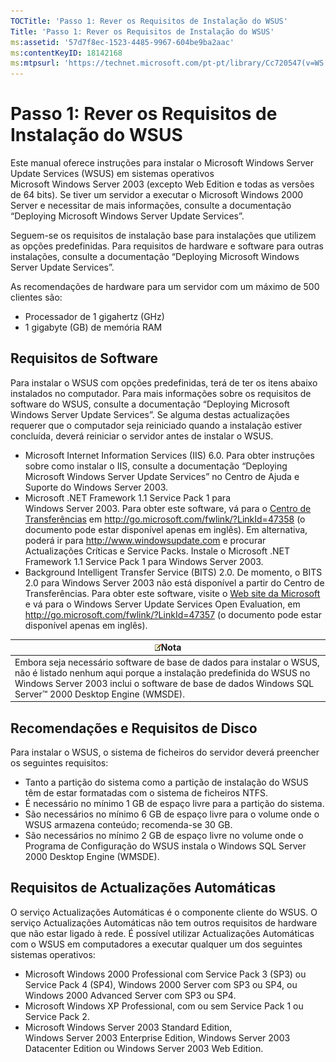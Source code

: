 ```yaml
---
TOCTitle: 'Passo 1: Rever os Requisitos de Instalação do WSUS'
Title: 'Passo 1: Rever os Requisitos de Instalação do WSUS'
ms:assetid: '57d7f8ec-1523-4485-9967-604be9ba2aac'
ms:contentKeyID: 18142168
ms:mtpsurl: 'https://technet.microsoft.com/pt-pt/library/Cc720547(v=WS.10)'
---
```


Passo 1: Rever os Requisitos de Instalação do WSUS
==================================================

Este manual oferece instruções para instalar o Microsoft Windows Server Update Services (WSUS) em sistemas operativos Microsoft Windows Server 2003 (excepto Web Edition e todas as versões de 64 bits). Se tiver um servidor a executar o Microsoft Windows 2000 Server e necessitar de mais informações, consulte a documentação “Deploying Microsoft Windows Server Update Services”.

Seguem-se os requisitos de instalação base para instalações que utilizem as opções predefinidas. Para requisitos de hardware e software para outras instalações, consulte a documentação “Deploying Microsoft Windows Server Update Services”.

As recomendações de hardware para um servidor com um máximo de 500 clientes são:

-   Processador de 1 gigahertz (GHz)
-   1 gigabyte (GB) de memória RAM

Requisitos de Software
----------------------

Para instalar o WSUS com opções predefinidas, terá de ter os itens abaixo instalados no computador. Para mais informações sobre os requisitos de software do WSUS, consulte a documentação “Deploying Microsoft Windows Server Update Services”. Se alguma destas actualizações requerer que o computador seja reiniciado quando a instalação estiver concluída, deverá reiniciar o servidor antes de instalar o WSUS.

-   Microsoft Internet Information Services (IIS) 6.0. Para obter instruções sobre como instalar o IIS, consulte a documentação “Deploying Microsoft Windows Server Update Services” no Centro de Ajuda e Suporte do Windows Server 2003.
-   Microsoft .NET Framework 1.1 Service Pack 1 para Windows Server 2003. Para obter este software, vá para o [Centro de Transferências](http://go.microsoft.com/fwlink/?linkid=47358) em http://go.microsoft.com/fwlink/?LinkId=47358 (o documento pode estar disponível apenas em inglês).
    Em alternativa, poderá ir para http://www.windowsupdate.com e procurar Actualizações Críticas e Service Packs. Instale o Microsoft .NET Framework 1.1 Service Pack 1 para Windows Server 2003.
-   Background Intelligent Transfer Service (BITS) 2.0. De momento, o BITS 2.0 para Windows Server 2003 não está disponível a partir do Centro de Transferências. Para obter este software, visite o [Web site da Microsoft](http://go.microsoft.com/fwlink/?linkid=47357) e vá para o Windows Server Update Services Open Evaluation, em http://go.microsoft.com/fwlink/?LinkId=47357 (o documento pode estar disponível apenas em inglês).

| ![](/security-updates/images/Cc720547.note(WS.10).gif)Nota                                                                                                                                                                               |
|-----------------------------------------------------------------------------------------------------------------------------------------------------------------------------------------------------------------------------------------------------|
| Embora seja necessário software de base de dados para instalar o WSUS, não é listado nenhum aqui porque a instalação predefinida do WSUS no Windows Server 2003 inclui o software de base de dados Windows SQL Server™ 2000 Desktop Engine (WMSDE). |

Recomendações e Requisitos de Disco
-----------------------------------

Para instalar o WSUS, o sistema de ficheiros do servidor deverá preencher os seguintes requisitos:

-   Tanto a partição do sistema como a partição de instalação do WSUS têm de estar formatadas com o sistema de ficheiros NTFS.
-   É necessário no mínimo 1 GB de espaço livre para a partição do sistema.
-   São necessários no mínimo 6 GB de espaço livre para o volume onde o WSUS armazena conteúdo; recomenda-se 30 GB.
-   São necessários no mínimo 2 GB de espaço livre no volume onde o Programa de Configuração do WSUS instala o Windows SQL Server 2000 Desktop Engine (WMSDE).

Requisitos de Actualizações Automáticas
---------------------------------------

O serviço Actualizações Automáticas é o componente cliente do WSUS. O serviço Actualizações Automáticas não tem outros requisitos de hardware que não estar ligado à rede. É possível utilizar Actualizações Automáticas com o WSUS em computadores a executar qualquer um dos seguintes sistemas operativos:

-   Microsoft Windows 2000 Professional com Service Pack 3 (SP3) ou Service Pack 4 (SP4), Windows 2000 Server com SP3 ou SP4, ou Windows 2000 Advanced Server com SP3 ou SP4.
-   Microsoft Windows XP Professional, com ou sem Service Pack 1 ou Service Pack 2.
-   Microsoft Windows Server 2003 Standard Edition, Windows Server 2003 Enterprise Edition, Windows Server 2003 Datacenter Edition ou Windows Server 2003 Web Edition.
